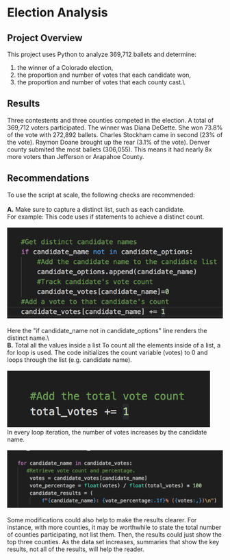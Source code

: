 # Election Analysis
## **Project Overview**
This project uses Python to analyze 369,712 ballets and determine:
1. the winner of a Colorado election, 
2. the proportion and number of votes that each candidate won,
3. the proportion and number of votes that each county cast.\
## **Results**
Three contestents and three counties competed in the election. A total of 369,712 voters participated. The winner was Diana DeGette. She won 73.8% of the vote with 272,892 ballets. Charles Stockham came in second (23% of the vote). Raymon Doane brought up the rear (3.1% of the vote). Denver county submited the most ballets (306,055). This means it had nearly 8x more voters than Jefferson or Arapahoe County.
## **Recommendations**
To use the script at scale, the following checks are recommended:\
\
**A.** Make sure to capture a distinct list, such as each candidate.\
For example:
This code uses if statements to achieve a distinct count.\
\
!["Distinct_Count"](https://github.com/dagibbins186/Election_Analysis/blob/main/Images/Distinct_Count.png)\
\
Here the "if candidate_name not in candidate_options" line renders the distinct name.\ 
\
**B.** Total all the values inside a list
To count all the elements inside of a list, a for loop is used. The code initializes the count variable (votes) to 0 and loops through the list (e.g. candidate name).\
\
!["Total_Vote"](https://github.com/dagibbins186/Election_Analysis/blob/main/Images/Total_Vote.png)\
In every loop iteration, the number of votes increases by the candidate name.\
\
!["For_Statement"](https://github.com/dagibbins186/Election_Analysis/blob/main/Images/For_Statement.png)\
\
Some modifications could also help to make the results clearer. For instance, with more counties, it may be worthwhile to state the total number of counties participating, not list them. Then, the results could just show the top three counties. As the data set increases, summaries that show the key results, not all of the results, will help the reader. 
